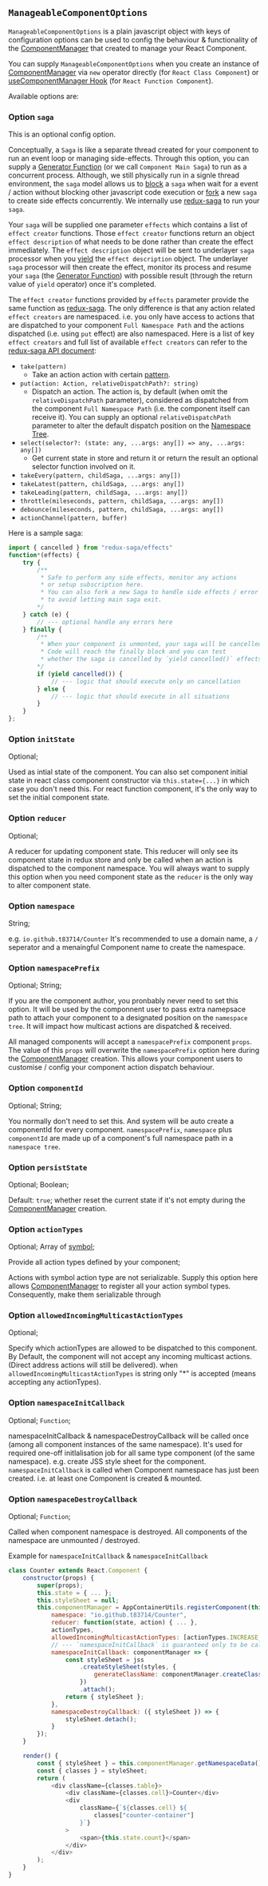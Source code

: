 ## `ManageableComponentOptions`

`ManageableComponentOptions` is a plain javascript object with keys of configuration options can be used to config the behaviour & functionality of the [ComponentManager](./ComponentManager.md) that created to manage your React Component. 

You can supply `ManageableComponentOptions` when you create an instance of [ComponentManager](./ComponentManager.md) via `new` operator directly (for `React Class Component`) or [useComponentManager Hook](./useComponentManager.md) (for `React Function Component`).

Available options are:

### Option `saga`

This is an optional config option.

Conceptually, a `Saga` is like a separate thread created for your component to run an event loop or managing side-effects. Through this option, you can supply a [Generator Function](https://developer.mozilla.org/en-US/docs/Web/JavaScript/Reference/Statements/function*) (or we call `Component Main Saga`) to run as a concurrent process. Although, we still physically run in a signle thread environment, the `saga` model allows us to [block](https://redux-saga.js.org/docs/api/takepattern) a `saga` when wait for a event / action without blocking other javascript code execution or [fork](https://redux-saga.js.org/docs/api/forkfn-args) a new `saga` to create side effects concurrently. We internally use [redux-saga](https://redux-saga.js.org/) to run your `saga`. 

Your `saga` will be supplied one parameter `effects` which contains a list of `effect creator` functions. Those `effect creator` functions return an object `effect description` of what needs to be done rather than create the effect immediately. The `effect description` object will be sent to underlayer `saga` processor when you [yield](https://developer.mozilla.org/en-US/docs/Web/JavaScript/Reference/Operators/yield) the `effect description` object. The underlayer `saga` processor will then create the effect, monitor its process and resume your `saga` (the [Generator Function](https://developer.mozilla.org/en-US/docs/Web/JavaScript/Reference/Statements/function*)) with possible result (through the return value of `yield` operator) once it's completed. 

The `effect creator` functions provided by `effects` parameter provide the same function as [redux-saga](https://redux-saga.js.org/docs/api/#saga-helpers). The only difference is that any action related `effect creators` are namespaced. i.e. you only have access to actions that are dispatched to your component `Full Namespace Path` and the actions dispatched (i.e. using `put` effect) are also namespaced. Here is a list of key `effect creators` and full list of available `effect creators` can refer to the [redux-saga API document](https://redux-saga.js.org/docs/api/takepattern):
  - `take(pattern)`
    - Take an action action with certain [pattern](https://redux-saga.js.org/docs/api/#takepattern).
  - `put(action: Action, relativeDispatchPath?: string)`
    - Dispatch an action. The action is, by default (when omit the `relativeDispatchPath` parameter), considered as dispatched from the component `Full Namespace Path` (i.e. the component itself can receive it). You can supply an optional `relativeDispatchPath` parameter to alter the default dispatch position on the [Namespace Tree](../Introduction/BeginnerTutorial/RandomGif/Namespace.md#321-namespace-tree--action-dispatch).
  - `select(selector?: (state: any, ...args: any[]) => any, ...args: any[])`
    - Get current state in store and return it or return the result an optional selector function involved on it.
  - `takeEvery(pattern, childSaga, ...args: any[])`
  - `takeLatest(pattern, childSaga, ...args: any[])`
  - `takeLeading(pattern, childSaga, ...args: any[])`
  - `throttle(mileseconds, pattern, childSaga, ...args: any[])`
  - `debounce(mileseconds, pattern, childSaga, ...args: any[])`
  - `actionChannel(pattern, buffer)`

Here is a sample saga:
```javascript
import { cancelled } from "redux-saga/effects"
function*(effects) {
    try {
        /**
         * Safe to perform any side effects, monitor any actions 
         * or setup subscription here.
         * You can also fork a new Saga to handle side effects / error concurrently
         * to avoid letting main saga exit.
        */
    } catch (e) {
        // --- optional handle any errors here
    } finally {
        /**
         * When your component is unmonted, your saga will be cancelled.
         * Code will reach the finally block and you can test 
         * whether the saga is cancelled by `yield cancelled()` effects
        */
        if (yield cancelled()) {
            // --- logic that should execute only on cancellation
        } else {
            // --- logic that should execute in all situations
        }
    }
};
```

### Option `initState`

Optional; 

Used as intial state of the component. You can also set component initial state in react class component constructor via `this.state={...}` in which case you don't need this. For react function component, it's the only way to set the initial component state.

### Option `reducer`

Optional; 

A reducer for updating component state. This reducer will only see its component state in redux store and only be called when an action is dispatched to the component namespace. You will always want to supply this option when you need component state as the `reducer` is the only way to alter component state.

### Option `namespace`

String; 

e.g. `io.github.t83714/Counter` It's recommended to use a domain name, a `/` seperator and a menaingful Component name to create the namespace. 

### Option `namespacePrefix`

Optional; String; 

If you are the component author, you pronbably never need to set this option. It will be used by the componnent user to pass extra namepsace path to attach your component to a designated position on the `namespace tree`. It will impact how multicast actions are dispatched & received.

All managed components will accept a `namespacePrefix` component `props`. The value of this `props` will overwrite the `namespacePrefix` option here during the [ComponentManager](./ComponentManager.md) creation. This allows your component users to customise / config your component action dispatch behaviour.

### Option `componentId`

Optional; String; 

You normally don't need to set this. And system will be auto create a componentId for every component. `namespacePrefix`, `namespace` plus `componentId` are made up of a component's full namespace path in a `namespace tree`.

### Option `persistState`

Optional; Boolean; 

Default: `true`; whether reset the current state if it's not empty during the [ComponentManager](./ComponentManager.md) creation.

### Option `actionTypes`

Optional; Array of [symbol](https://developer.mozilla.org/en-US/docs/Web/JavaScript/Reference/Global_Objects/Symbol); 

Provide all action types defined by your component; 

Actions with symbol action type are not serializable. Supply this option here allows [ComponentManager](./ComponentManager.md) to register all your action symbol types. Consequently, make them serializable through 

### Option `allowedIncomingMulticastActionTypes`

Optional; 

Specify which actionTypes are allowed to be dispatched to this component. By Default, the component will not accept any incoming multicast actions. (Direct address actions will still be delivered). when `allowedIncomingMulticastActionTypes` is string only "*" is accepted (means accepting any actionTypes).

### Option `namespaceInitCallback`

Optional; `Function`; 

namespaceInitCallback & namespaceDestroyCallback will be called once (among all component instances of the same namespace). It's used for required one-off initlalisation job for all same type component (of the same namespace). e.g. create JSS style sheet for the component. `namespaceInitCallback` is called when Component namespace has just been created. i.e. at least one Component is created & mounted.

### Option `namespaceDestroyCallback`

Optional; `Function`; 

Called when component namespace is destroyed. All components of the namespace are unmounted / destroyed.

Example for `namespaceInitCallback` & `namespaceInitCallback`
```javascript
class Counter extends React.Component {
    constructor(props) {
        super(props);
        this.state = { ... };
        this.styleSheet = null;
        this.componentManager = AppContainerUtils.registerComponent(this, {
            namespace: "io.github.t83714/Counter",
            reducer: function(state, action) { ... },
            actionTypes,
            allowedIncomingMulticastActionTypes: [actionTypes.INCREASE_COUNT],
            // --- `namespaceInitCallback` is guaranteed only to be called once
            namespaceInitCallback: componentManager => {
                const styleSheet = jss
                    .createStyleSheet(styles, {
                        generateClassName: componentManager.createClassNameGenerator()
                    })
                    .attach();
                return { styleSheet };
            },
            namespaceDestroyCallback: ({ styleSheet }) => {
                styleSheet.detach();
            }
        });
    }

    render() {
        const { styleSheet } = this.componentManager.getNamespaceData();
        const { classes } = styleSheet;
        return (
            <div className={classes.table}>
                <div className={classes.cell}>Counter</div>
                <div
                    className={`${classes.cell} ${
                        classes["counter-container"]
                    }`}
                >
                    <span>{this.state.count}</span>
                </div>
            </div>
        );
    }
}
```